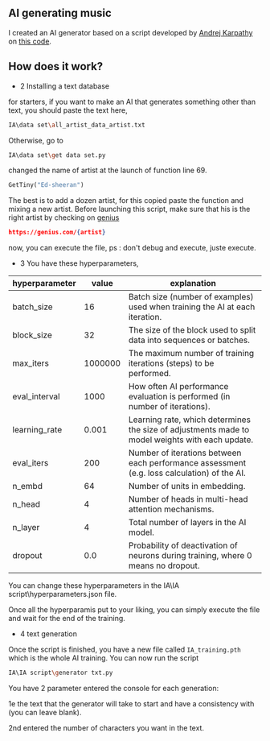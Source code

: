 ## AI generating music

I created an AI generator based on a script developed by [Andrej Karpathy](https://github.com/karpathy) on [this code](https://colab.research.google.com/drive/1JMLa53HDuA-i7ZBmqV7ZnA3c_fvtXnx-?usp=sharing).

## How does it work?
- 2 Installing a text database

for starters, if you want to make an AI that generates something other than text, you should paste the text here,
```bash
IA\data set\all_artist_data_artist.txt
```

Otherwise, go to
```bash
IA\data set\get data set.py
```

changed the name of artist at the launch of function line 69.
```python
GetTiny("Ed-sheeran")
```

The best is to add a dozen artist, for this copied paste the function and mixing a new artist.
Before launching this script, make sure that his is the right artist by checking on [genius](https://genius.com)
```json
https://genius.com/{artist}
```

now, you can execute the file,
ps : don't debug and execute, juste execute.

- 3 You have these hyperparameters,
 
 | hyperparameter | value | explanation
 | --- | --- | --- |
 | batch_size | 16 | Batch size (number of examples) used when training the AI at each iteration.
 | block_size | 32 | The size of the block used to split data into sequences or batches. | 
 | max_iters | 1000000 | The maximum number of training iterations (steps) to be performed. | 
 | eval_interval | 1000 | How often AI performance evaluation is performed (in number of iterations). | 
 | learning_rate | 0.001 | Learning rate, which determines the size of adjustments made to model weights with each update. | 
 | eval_iters | 200 | Number of iterations between each performance assessment (e.g. loss calculation) of the AI. | 
 | n_embd | 64 | Number of units in embedding. | 
 | n_head | 4 | Number of heads in multi-head attention mechanisms. | 
 | n_layer | 4 | Total number of layers in the AI model. | 
 | dropout | 0.0 | Probability of deactivation of neurons during training, where 0 means no dropout. | 

You can change these hyperparameters in the IA\IA script\hyperparameters.json file.

Once all the hyperparamis put to your liking, you can simply execute the file and wait for the end of the training.

- 4 text generation

Once the script is finished, you have a new file called `IA_training.pth` which is the whole AI training.
You can now run the script
```bash
IA\IA script\generator txt.py
```
You have 2 parameter entered the console for each generation:

1e the text that the generator will take to start and have a consistency with (you can leave blank).

2nd entered the number of characters you want in the text.
